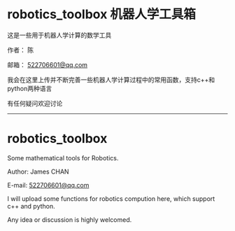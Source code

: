 # robotics_toolbox 机器人学工具箱

这是一些用于机器人学计算的数学工具

作者： 陈

邮箱： 522706601@qq.com

我会在这里上传并不断完善一些机器人学计算过程中的常用函数，支持c++和python两种语言

有任何疑问欢迎讨论

---

# robotics_toolbox

Some mathematical tools for Robotics.

Author: James CHAN

E-mail: 522706601@qq.com

I will upload some functions for robotics compution here, which support c++ and python.

Any idea or discussion is highly welcomed.
